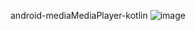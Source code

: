 ﻿android-mediaMediaPlayer-kotlin
![image](https://user-images.githubusercontent.com/53375007/195215959-b0a3f6e5-3714-41b5-b0d9-cf67dee4b341.png)
